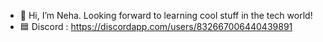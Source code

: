 - 👋 Hi, I’m Neha. Looking forward to learning cool stuff in the tech world!
- 🟦 Discord : https://discordapp.com/users/832667006440439891
